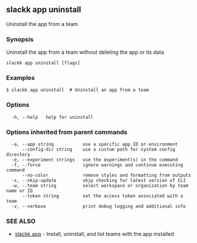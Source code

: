 ## slackk app uninstall

Uninstall the app from a team

### Synopsis

Uninstall the app from a team without deleting the app or its data

```
slackk app uninstall [flags]
```

### Examples

```
$ slackk app uninstall  # Uninstall an app from a team
```

### Options

```
  -h, --help   help for uninstall
```

### Options inherited from parent commands

```
  -a, --app string           use a specific app ID or environment
      --config-dir string    use a custom path for system config directory
  -e, --experiment strings   use the experiment(s) in the command
  -f, --force                ignore warnings and continue executing command
      --no-color             remove styles and formatting from outputs
  -s, --skip-update          skip checking for latest version of CLI
  -w, --team string          select workspace or organization by team name or ID
      --token string         set the access token associated with a team
  -v, --verbose              print debug logging and additional info
```

### SEE ALSO

* [slackk app](slackk_app.md)	 - Install, uninstall, and list teams with the app installed

